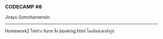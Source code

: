 ### CODECAMP #8
Jirayu Somcharoensin    
___
Homework2
ให้สร้าง form ชื่อ booking.html โดยมีหน้าตาดังรูป
